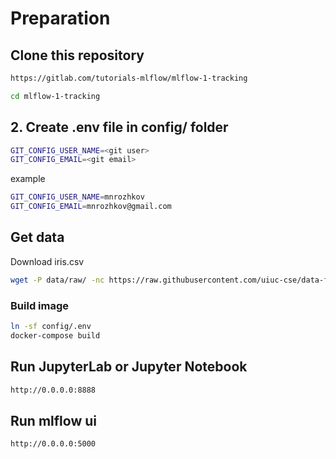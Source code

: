 
# Preparation

## Clone this repository

```bash
https://gitlab.com/tutorials-mlflow/mlflow-1-tracking

cd mlflow-1-tracking
```

## 2. Create .env file in config/ folder

```bash
GIT_CONFIG_USER_NAME=<git user>
GIT_CONFIG_EMAIL=<git email>
```

example 

```bash
GIT_CONFIG_USER_NAME=mnrozhkov
GIT_CONFIG_EMAIL=mnrozhkov@gmail.com
```

## Get data

Download iris.csv

```bash
wget -P data/raw/ -nc https://raw.githubusercontent.com/uiuc-cse/data-fa14/gh-pages/data/iris.csv
```         

### Build image

```bash
ln -sf config/.env
docker-compose build
```

## Run JupyterLab or Jupyter Notebook

```bash
http://0.0.0.0:8888
```

## Run mlflow ui

```bash
http://0.0.0.0:5000
```
    
